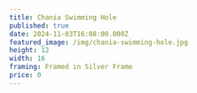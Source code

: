 ```yaml
---
title: Chania Swimming Hole
published: true
date: 2024-11-03T16:08:00.000Z
featured_image: /img/chania-swimming-hole.jpg
height: 12
width: 16
framing: Framed in Silver Frame
price: 0
---
```

